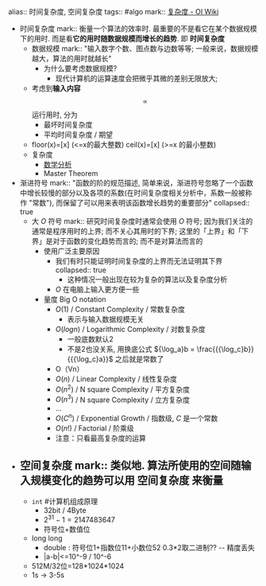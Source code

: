 alias:: 时间复杂度, 空间复杂度
tags:: #algo 
mark:: [复杂度 - OI Wiki](https://oi-wiki.org/basic/complexity/)

- 时间复杂度
  mark:: 衡量一个算法的效率时. 最重要的不是看它在某个数据规模下的用时. 而是看**它的用时随数据规模而增长的趋势**. 即 **时间复杂度**
  - 数据规模
    mark:: "输入数字个数、图点数与边数等等; 一般来说，数据规模越大，算法的用时就越长"
    - 为什么要考虑数据规模?
      - 现代计算机的运算速度会把微乎其微的差别无限放大;
  - 考虑到**输入内容** $$∝$$ 运行用时, 分为
    - 最坏时间复杂度
    - 平均时间复杂度 / 期望
  - floor(x)=[x] (<=x的最大整数)  ceil(x)=[x] (>=x 的最小整数)
  - 复杂度
    - [数学分析](https://www.zhihu.com/question/21387264/answer/417321105)
    - Master Theorem
- 渐进符号
  mark:: "函数的阶的规范描述, 简单来说，渐进符号忽略了一个函数中增长较慢的部分以及各项的系数(在时间复杂度相关分析中，系数一般被称作 "常数"), 而保留了可以用来表明该函数增长趋势的重要部分"
  collapsed:: true
  - 大 $O$ 符号
    mark:: 研究时间复杂度时通常会使用 $O$ 符号; 因为我们关注的通常是程序用时的上界; 而不关心其用时的下界; 这里的「上界」和「下界」是对于函数的变化趋势而言的; 而不是对算法而言的
    - 使用广泛主要原因
      - 我们有时只能证明时间复杂度的上界而无法证明其下界
        collapsed:: true
        - 这种情况一般出现在较为复杂的算法以及复杂度分析
      - $O$ 在电脑上输入更方便一些
    - 量度 Big O notation
      - $O(1)$ / Constant Complexity / 常数复杂度
        - 表示与输入数据规模无关
      - $O(logn)$ / Logarithmic Complexity / 对数复杂度
        - 一般底数默认2
        - 不是2也没关系, 用换底公式 ${\log_a}b = \frac{{{\log_c}b}} {{{\log_c}a}}$ 之后就是常数了
      - O（Vn）
      - $O(n)$ / Linear Complexity / 线性复杂度
      - $O(n^2)$ / N square Complexity / 平⽅复杂度
      - $O(n^3)$ / N square Complexity / ⽴⽅复杂度
      - $...$
      - $O(C^n)$ / Exponential Growth / 指数级, $C$ 是一个常数
      - $O(n!)$ / Factorial / 阶乘级
      - 注意：只看最⾼复杂度的运算
- 空间复杂度
  mark:: 类似地. 算法所使用的空间随输入规模变化的趋势可以用 **空间复杂度** 来衡量
  -
  - `int` #计算机组成原理
    - 32bit / 4Byte
    - $2^{31}-1=2147483647$
    - 符号位+数值位
  - long long
    - double : 符号位1+指数位11+小数位52
      0.3*2取二进制?? -- 精度丢失
    - |a-b|<=10^-9 / 10\^-6
  - 512M/32位=128\*1024\*1024
  - 1s -> 3-5s